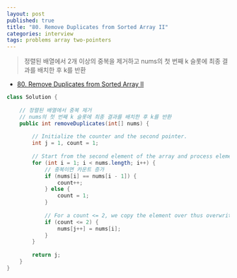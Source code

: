 ```yaml
---
layout: post
published: true
title: "80. Remove Duplicates from Sorted Array II"
categories: interview
tags: problems array two-pointers
---
```


> 정렬된 배열에서 2개 이상의 중복을 제거하고 nums의 첫 번째 k 슬롯에 최종 결과를 배치한 후 k를 반환

- [80. Remove Duplicates from Sorted Array II](https://leetcode.com/problems/remove-duplicates-from-sorted-array-ii/)

```java
class Solution {
    
    // 정렬된 배열에서 중복 제거
    // nums의 첫 번째 k 슬롯에 최종 결과를 배치한 후 k를 반환
    public int removeDuplicates(int[] nums) {
        
        // Initialize the counter and the second pointer.
        int j = 1, count = 1;
        
        // Start from the second element of the array and process elements one by one.
        for (int i = 1; i < nums.length; i++) {
            // 중복이면 카운트 증가
            if (nums[i] == nums[i - 1]) {
                count++;
            } else {
                count = 1;
            }
            
            // For a count <= 2, we copy the element over thus overwriting the element at index "j" in the array
            if (count <= 2) {
                nums[j++] = nums[i];
            }
        }
        
        return j;
    }
}
```